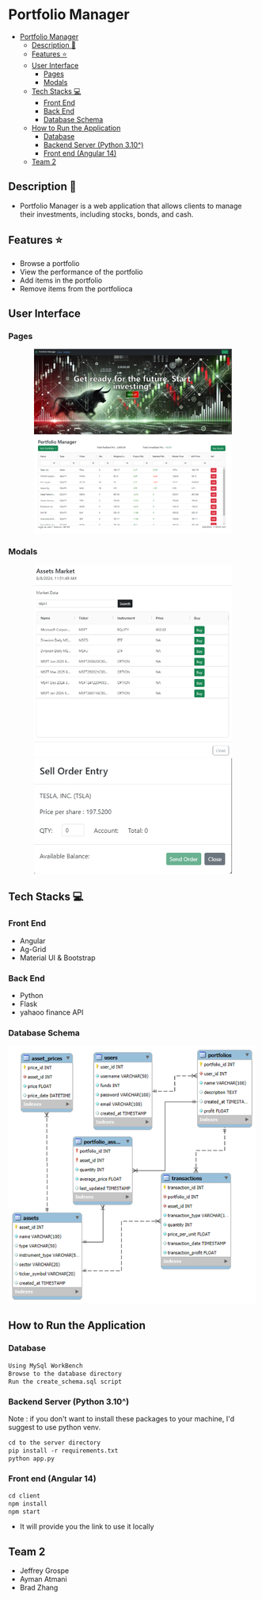 # Portfolio Manager

- [Portfolio Manager](#portfolio-manager)
  - [Description 📖](#description-)
  - [Features ⭐](#features-)
  - [User Interface](#user-interface)
    - [Pages](#pages)
    - [Modals](#modals)
  - [Tech Stacks 💻](#tech-stacks-)
    - [Front End](#front-end)
    - [Back End](#back-end)
    - [Database Schema](#database-schema)
  - [How to Run the Application](#how-to-run-the-application)
    - [Database](#database)
    - [Backend Server (Python 3.10^)](#backend-server-python-310)
    - [Front end (Angular 14)](#front-end-angular-14)
  - [Team 2](#team-2)

## Description 📖
- Portfolio Manager is a web application that allows clients to manage their investments, including stocks, bonds, and cash.

## Features ⭐
- Browse a portfolio
- View the performance of the portfolio
- Add items in the portfolio
- Remove items from the portfolioca


## User Interface
### Pages
<p align="center">
<img  src="/client/src/assets/images/pm_homepage_ui.png" alt="home page" width="400">
<img  src="/client/src/assets/images/pm_portfolio_ui.png" alt="portfolio page" width="400">
</p>

### Modals
<p align="center">
<img  src="/client/src/assets/images/buy_modal_ui.png" alt="buy modal" width="400">
<img  src="/client/src/assets/images/sell_modal_ui.png" alt="sell modal" width="400">
</p>


## Tech Stacks 💻
### Front End
- Angular
- Ag-Grid
- Material UI & Bootstrap
  
### Back End
- Python
- Flask
- yahaoo finance API

### Database Schema
<img  src="/client/src/assets/images/portfolio_manager_schema.png" alt="database schema" width="500">



## How to Run the Application
### Database
```
Using MySql WorkBench
Browse to the database directory
Run the create_schema.sql script
```
### Backend Server (Python 3.10^)
Note : if you don't want to install these packages to your machine, I'd suggest to use python venv.
```
cd to the server directory
pip install -r requirements.txt
python app.py

```

### Front end (Angular 14)
```
cd client
npm install
npm start
```
- It will provide you the link to use it locally

## Team 2
- Jeffrey Grospe
- Ayman Atmani
- Brad Zhang

